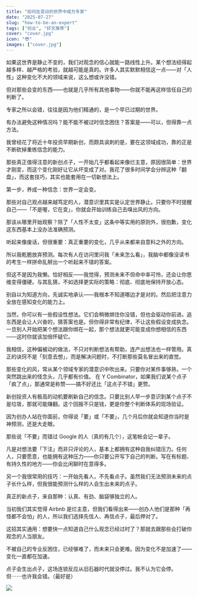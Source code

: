 ```yaml
---
title: "如何在变动的世界中成为专家"
date: "2025-07-27"
slug: "how-to-be-an-expert"
tags: ["创业", "好文推荐"]
cover: "cover.jpg"
icon: "😎"
images: ["cover.jpg"]
---
```

如果这世界是静止不变的，我们对观念的信心就能一路线性上升。某个想法经得起越多样、越严格的考验，就越可能是真的。许多人其实默默相信这一点——对「人性」这种变化不大的领域来说，这么想或许没错。



但对那些会变的东西——也就是几乎所有其他事物——你就不能再这样信任自己的判断了。



专家之所以会错，往往是因为他们精通的，是一个早已过期的世界。



有办法避免这种情况吗？能不能不被过时信念困住？答案是——可以，但得靠一点方法。



我曾经花了将近十年投资早期新创，而颇具讽刺的是，要在这领域成功，靠的正是不断砍掉重练信念的能力。



那些真正值得注意的新创点子，一开始几乎都看起来像烂主意，原因很简单：世界才刚变，而这个变化刚好让它从坏变成了对。我花了很多时间学会分辨这种「翻盘」，而这套技巧，其实也能套用在一切新想法上。



第一步，养成一种信念：世界一定会变。



那些对自己观点越来越笃定的人，潜意识里其实是认定世界静止。只要你不时提醒自己——「不是喔，它在变」，你就会开始训练自己去嗅出风的方向。



那该从哪里开始观察？除了「人性不太变」这条中等实用的原则外，很抱歉，变化这东西基本上没办法准确预测。



听起来像废话，但很重要：真正重要的变化，几乎从来都来自意料之外的方向。



所以我乾脆放弃预测。每次有人在访问里问我「未来怎么看」，我脑中都像没读书的考生一样拼命乱掰出一个听起来不错的答案。



但这不是因为我懒。恰好相反——我觉得，预测未来不但命中率可怜，还会让你思维变得僵硬。与其乱猜，不如选择更实际的策略：彻底、彻底地保持开放心态。



别自以为知道方向，先诚实地承认——我根本不知道哪边才是对的。然后把注意力全放在感知变化的能力上。



当然，你可以有一些假设性想法。它们会稍微绑住你没错，但也会驱动你前进。追东西是会让人兴奋的，猜答案也是。但你得非常有纪律，不让这些假设变成执念。
一旦别人开始把某个想法跟你绑在一起，那个想法就更可能变成你想相信的东西——这时你就该加倍怀疑它。



我相信，这种偏被动的做法，不只对判断想法有帮助，连产出想法也一样管用。真正的诀窍不是「刻意去想」，而是解决问题时，不打断那些莫名冒出来的直觉。



那些变化的风，常从某个领域专家的潜意识中吹出来。只要你对某件事够熟，一个突然跳出来的怪念头，几乎都有价值。
在 Y Combinator，如果我们说某个点子「疯了点」，那通常是称赞——搞不好还比「这点子不错」更赞。



新创投资人有极高的动机要刷新自己的信念。只要比别人早一步意识到某个点子不是垃圾，那就可能赚翻。这个回报不只是钱，更是你整个判断体系的现场验证。



因为创办人站在你面前，你得说「要」或「不要」，几个月后你就会知道你当时是神预测，还是大走眼。



那些说「不要」而错过 Google 的人（真的有几个），这笔帐会记一辈子。



凡是对想法要「下注」而非只评论的人，基本上都拥有这种自我纠错压力。任何人，只要愿意，也能拥有这种压力——你只要公开写下自己的判断。写在有标题、有持久性的地方——你会比闲聊时在意得多。



另一个我很常用的技巧：一开始先看人，不先看点子。虽然我们无法预测未来的点子长什么样，但我很能预测什么样的人会生出未来的点子。



真正的新点子，来自那种：认真、有劲、脑袋够独立的人。



当初我们其实觉得 Airbnb 是烂主意，但我们看得出来——创办人他们是那种「再怪都不会怕」的人，所以我们选择先信人、再信点子，最后押对了。



这招其实通用：想要快一点知道自己什么观念已经过时了？那就去跟那些会打破你观念的人当朋友。



不被自己的专业反困住，已经够难了，而未来只会更难。因为变化不是加速了——变化一直都在加速。



点子会生出点子，这场连锁反应从旧石器时代就没停过。我不认为它会停。
但⋯⋯也许我会错。（最好是）




![](https://prod-files-secure.s3.us-west-2.amazonaws.com/112d0858-5090-4d34-a606-b75eb8d65fd2/46476355-9cf3-4e99-9b7a-3531bc426380/1000202064.png?X-Amz-Algorithm=AWS4-HMAC-SHA256&X-Amz-Content-Sha256=UNSIGNED-PAYLOAD&X-Amz-Credential=ASIAZI2LB466UXWUTDCI%2F20251013%2Fus-west-2%2Fs3%2Faws4_request&X-Amz-Date=20251013T232832Z&X-Amz-Expires=3600&X-Amz-Security-Token=IQoJb3JpZ2luX2VjEKj%2F%2F%2F%2F%2F%2F%2F%2F%2F%2FwEaCXVzLXdlc3QtMiJHMEUCIQCVyTt13uRcKJGO5bBSM5wFkRRWPsEJIaJxvjKNto%2BeHAIgQDWunOj2Lg3y1cJujox4bAQOtNQaWtGOX97FQc0ttcEq%2FwMIUBAAGgw2Mzc0MjMxODM4MDUiDBS4B2RB2eOPUZi8zircAy%2BEh4NhOVKgQ3i6Y0Qjq2To%2Bpfk1tErI3cLg%2BdYpbSS0wmPI7KBCI0%2BR5HiL8Hb2B%2Fc4irVI504uxZar7K1wFKOyYoeY6LqVvUM7U7CerIWen0atI5YG4RhF%2BlWu2MwtgKF8D9oarz%2Bl8z0Sxr4jnq0r%2FsJU3Tba5I6dz7EEWqxXaRpaRYhLndsNF%2F2rMTE9vvsDZUbI38P66L%2BSdzE19lMIDjGSzX5BOw8BY4E1nhI4nbgvWXdEyRgd8DdPE5ap8kgOh55BUwBFQ%2BSXydkl0qvB3qDUf73ZOUkJOJJbSyImPDvA2kgMUk3sqedaSMKIQ5xD5knCFfNZz61zyv86a7jBPfCaTUbYLYCYRaHCRoUMmLjWEkl9At24TMA6KphYbUXXdyFyoP0pPDjLT%2FJRyVPN%2BbHnADrrExCdu7dRAvTDdZ%2BxeAemE75RxK1lukqosG4fUc8FlZ4psGLj7LsgxhFESOjXAKKQyZCKO0Qd6m0IxeCteH5VNewmqb09zGigVbXYeSBr%2BrSlf7G%2FrDN6s%2F2fmk5nz27Ktnc6%2FU8uaqObFLFyBG55zDg%2ByhHjGJkA%2BNDJ9KB8WRzh1WzF9ZPQe6rzZDH1%2B5uqK3X3qkXVqnNgj3RwxqMwHJQFUvfMNCTtscGOqUBGGUwaikfo6I8sRUGt361kQJqu3armcUHn7D31XsD50at3iKiAotrHqh5cJg%2FceAz2JOrM9bc33L3FtK1B7rSOw%2BmBbq0Xsfgoivw3d1K2hXPu03NWMADy0pI2NFf30Spkywlp57SDo4bMEQ0eH347HdJjQgGj9s%2BFeKvSwq%2F6O0oJF%2Bslojfa1MstI6kfsVyL9tI8U4PUYGL9gcEf6j7pxlaT9F6&X-Amz-Signature=8265bcefddf54e17ccc41431a842b6ae5e7b7e6afa773f1acd7cb69372ff1057&X-Amz-SignedHeaders=host&x-amz-checksum-mode=ENABLED&x-id=GetObject)

